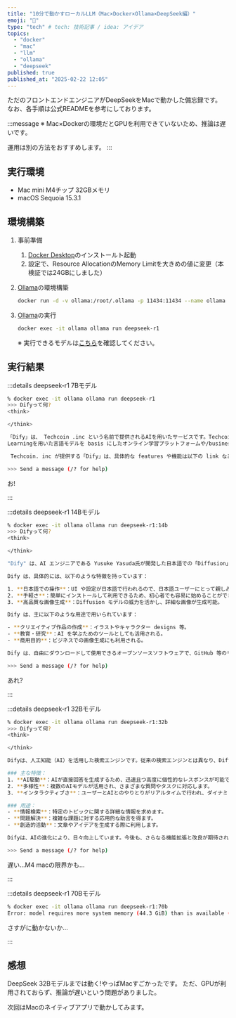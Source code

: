 ```yaml
---
title: "10分で動かすローカルLLM（Mac×Docker×Ollama×DeepSeek編）"
emoji: "🐷"
type: "tech" # tech: 技術記事 / idea: アイデア
topics:
  - "docker"
  - "mac"
  - "llm"
  - "ollama"
  - "deepseek"
published: true
published_at: "2025-02-22 12:05"
---
```



ただのフロントエンドエンジニアがDeepSeekをMacで動かした備忘録です。
なお、各手順は公式READMEを参考にしております。

:::message
※ Mac×Dockerの環境だとGPUを利用できていないため、推論は遅いです。

運用は別の方法をおすすめします。
:::

## 実行環境

- Mac mini M4チップ 32GBメモリ
- macOS Sequoia 15.3.1

## 環境構築

1. 事前準備

   1. [Docker Desktop](https://www.docker.com/ja-jp/)のインストールト起動
   1. 設定で、Resource AllocationのMemory Limitを大きめの値に変更（本検証では24GBにしました）

1. [Ollama](https://github.com/ollama/ollama)の環境構築

   ```bash
   docker run -d -v ollama:/root/.ollama -p 11434:11434 --name ollama ollama/ollama
   ```

1. [Ollama](https://github.com/ollama/ollama)の実行

   ```bash
   docker exec -it ollama ollama run deepseek-r1
   ```

   ※ 実行できるモデルは[こちら](https://ollama.com/search)を確認してください。

## 実行結果

:::details deepseek-r1 7Bモデル

```bash
% docker exec -it ollama ollama run deepseek-r1
>>> Difyって何?
<think>

</think>

「Dify」は、 Techcoin .inc という名前で提供されるAIを用いたサービスです。Techcoin..inc は、AIを活用した多様なツールやサービスを提供している seemot が主な業界です。具体的に「Dify」は、Deep
Learningを用いた言語モデルを basis にしたオンライン学習プラットフォームや/businesS プLATFORM  someway service 等各种AIを活用したサービス似乎是です。

 Techcoin. inc が提供する「Dify」は、具体的な features や機能は以下の link などを参考に最好です。

>>> Send a message (/? for help)
```

お!

:::

:::details deepseek-r1 14Bモデル

```bash
% docker exec -it ollama ollama run deepseek-r1:14b
>>> Difyって何?
<think>

</think>

"Dify" は、AI エンジニアである Yusuke Yasuda氏が開発した日本語での「Diffusion」を活用した画像生成モデルです。 Diffusion モデルは、ノイズ（雑音）から徐々に信号を取り出すことで、高品質な画像を生成する手法です。

Dify は、具体的には、以下のような特徴を持っています：

1. **日本語での操作**：UI や設定が日本語で行われるので、日本語ユーザーにとって親しみやすい。
2. **手軽さ**：簡単にインストールして利用できるため、初心者でも容易に始めることができる。
3. **高品質な画像生成**：Diffusion モデルの威力を活かし、詳細な画像が生成可能。

Dify は、主に以下のような用途で用いられています：

- **クリエイティブ作品の作成**：イラストやキャラクター designs 等。
- **教育・研究**：AI を学ぶためのツールとしても活用される。
- **商用目的**：ビジネスでの画像生成にも利用される。

Dify は、自由にダウンロードして使用できるオープンソースソフトウェアで、GitHub 等のリポジトリから入手可能です。

>>> Send a message (/? for help)
```

あれ?

:::

:::details deepseek-r1 32Bモデル

```bash
% docker exec -it ollama ollama run deepseek-r1:32b
>>> Difyって何?
<think>

</think>

Difyは、人工知能（AI）を活用した検索エンジンです。従来の検索エンジンとは異なり、Difyはユーザーが入力する質問や命令に対し、AIが直接応答します。この機能により、ユーザーはより具体的で個人化された情報を得ることができます。

### 主な特徴：
1. **AI駆動**：AIが直接回答を生成するため、迅速且つ高度に個性的なレスポンスが可能です。
2. **多様性**：複数のAIモデルが活用され、さまざまな質問やタスクに対応します。
3. **インタラクティブさ**：ユーザーとAIとのやりとりがリアルタイムで行われ、ダイナミックに調整可能です。

### 用途：
- **情報検索**：特定のトピックに関する詳細な情報を求めます。
- **問題解決**：複雑な課題に対する応用的な助言を得ます。
- **創造的活動**：文章やアイデアを生成する際に利用します。

Difyは、AIの進化により、日々向上しています。今後も、さらなる機能拡張と改良が期待されています。

>>> Send a message (/? for help)
```

遅い...M4 macの限界かも...

:::

:::details deepseek-r1 70Bモデル

```bash
% docker exec -it ollama ollama run deepseek-r1:70b
Error: model requires more system memory (44.3 GiB) than is available (23.6 GiB)
```

さすがに動かないか...

:::

## 感想

DeepSeek 32Bモデルまでは動く!やっぱMacすごかったです。
ただ、GPUが利用されておらず、推論が遅いという問題がありました。

次回はMacのネイティブアプリで動かしてみます。
